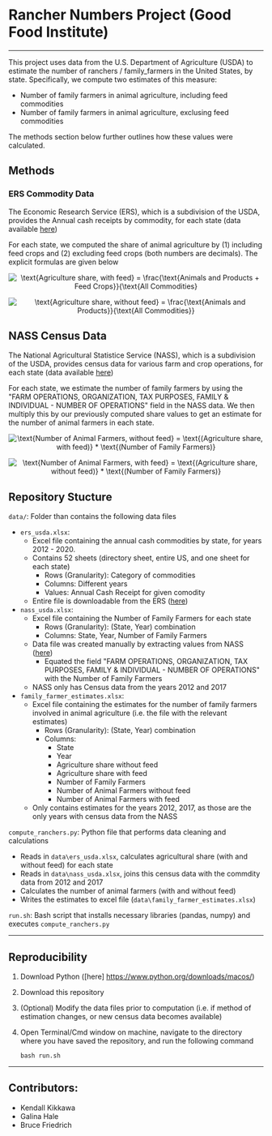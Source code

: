 # Rancher Numbers Project (Good Food Institute)
---

This project uses data from the U.S. Department of Agriculture (USDA) to estimate the number of ranchers / family_farmers in the United States, by state. Specifically, we compute two estimates of this measure:
- Number of family farmers in animal agriculture, including feed commodities
- Number of family farmers in animal agriculture, exclusing feed commodities

The methods section below further outlines how these values were calculated.

## Methods

### ERS Commodity Data

The Economic Research Service (ERS), which is a subdivision of the USDA, provides the Annual cash receipts by commodity, for each state (data available [here](https://data.ers.usda.gov/reports.aspx?ID=17832))

For each state, we computed the share of animal agriculture by (1) including feed crops and (2) excluding feed crops (both numbers are decimals). The explicit formulas are given below

<p align="center">
    <img src="https://latex.codecogs.com/svg.image?\text{Agriculture&space;share,&space;with&space;feed}&space;=&space;\frac{\text{Animals&space;and&space;Products&space;&plus;&space;Feed&space;Crops}}{\text{All&space;Commodities}" title="\text{Agriculture share, with feed} = \frac{\text{Animals and Products + Feed Crops}}{\text{All Commodities}" />
</p>

<p align="center">
    <img src="https://latex.codecogs.com/svg.image?\text{Agriculture&space;share,&space;without&space;feed}&space;=&space;\frac{\text{Animals&space;and&space;Products}}{\text{All&space;Commodities}}" title="\text{Agriculture share, without feed} = \frac{\text{Animals and Products}}{\text{All Commodities}}" />
</p>


## NASS Census Data

The National Agricultural Statistice Service (NASS), which is a subdivision of the USDA, provides census data for various farm and crop operations, for each state (data available [here](https://www.nass.usda.gov/Quick_Stats/CDQT/chapter/1/table/1))

For each state, we estimate the number of family farmers by using the "FARM OPERATIONS, ORGANIZATION, TAX PURPOSES, FAMILY & INDIVIDUAL - NUMBER OF OPERATIONS" field in the NASS data. We then multiply this by our previously computed share values to get an estimate for the number of animal farmers in each state.

<p align="center">
    <img src="https://latex.codecogs.com/svg.image?\text{Number&space;of&space;Animal&space;Farmers,&space;without&space;feed}&space;=&space;\text{(Agriculture&space;share,&space;with&space;feed)}&space;*&space;\text{(Number&space;of&space;Family&space;Farmers)}" title="\text{Number of Animal Farmers, without feed} = \text{(Agriculture share, with feed)} * \text{(Number of Family Farmers)}" />
</p>

<p align="center">
    <img src="https://latex.codecogs.com/svg.image?\text{Number&space;of&space;Animal&space;Farmers,&space;with&space;feed}&space;=&space;\text{(Agriculture&space;share,&space;without&space;feed)}&space;*&space;\text{(Number&space;of&space;Family&space;Farmers)}" title="\text{Number of Animal Farmers, with feed} = \text{(Agriculture share, without feed)} * \text{(Number of Family Farmers)}" />
</p>

## Repository Stucture

`data/`: Folder than contains the following data files
- `ers_usda.xlsx`: 
    - Excel file containing the annual cash commodities by state, for years 2012 - 2020. 
    - Contains 52 sheets (directory sheet, entire US, and one sheet for each state)
        - Rows (Granularity): Category of commodities
        - Columns: Different years
        - Values: Annual Cash Receipt for given comodity
    - Entire file is downloadable from the ERS ([here](https://data.ers.usda.gov/reports.aspx?ID=17832))
- `nass_usda.xlsx`:
    - Excel file containing the Number of Family Farmers for each state
        - Rows (Granularity): (State, Year) combination
        - Columns: State, Year, Number of Family Farmers
    - Data file was created manually by extracting values from NASS ([here](https://www.nass.usda.gov/Quick_Stats/CDQT/chapter/1/table/1))
        - Equated the field "FARM OPERATIONS, ORGANIZATION, TAX PURPOSES, FAMILY & INDIVIDUAL - NUMBER OF OPERATIONS" with the Number of Family Farmers
    - NASS only has Census data from the years 2012 and 2017
- `family_farmer_estimates.xlsx`:
    - Excel file containing the estimates for the number of family farmers involved in animal agriculture (i.e. the file with the relevant estimates)
        - Rows (Granularity): (State, Year) combination
        - Columns: 
            - State
            - Year
            - Agriculture share without feed
            - Agriculture share with feed
            - Number of Family Farmers
            - Number of Animal Farmers without feed
            - Number of Animal Farmers with feed
    - Only contains estimates for the years 2012, 2017, as those are the only years with census data from the NASS

`compute_ranchers.py`: Python file that performs data cleaning and calculations
- Reads in `data\ers_usda.xlsx`, calculates agricultural share (with and without feed) for each state
- Reads in `data\nass_usda.xlsx`, joins this census data with the commdity data from 2012 and 2017
- Calculates the number of animal farmers (with and without feed)
- Writes the estimates to excel file (`data\family_farmer_estimates.xlsx`)

`run.sh`: Bash script that installs necessary libraries (pandas, numpy) and executes `compute_ranchers.py`

---

## Reproducibility

1. Download Python ([here] https://www.python.org/downloads/macos/)
2. Download this repository
3. (Optional) Modify the data files prior to computation (i.e. if method of estimation changes, or new census data becomes available)
4. Open Terminal/Cmd window on machine, navigate to the directory where you have saved the repository, and run the following command

    ```
    bash run.sh
    ```

---

## Contributors:

- Kendall Kikkawa
- Galina Hale
- Bruce Friedrich
